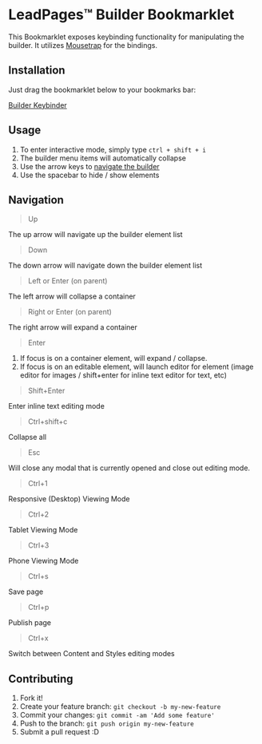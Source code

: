 # LeadPages&trade; Builder Bookmarklet

This Bookmarklet exposes keybinding functionality for manipulating the builder. It utilizes [Mousetrap](http://craig.is/killing/mice) for the bindings. 

## Installation

Just drag the bookmarklet below to your bookmarks bar: 

<a href="javascript:(function(){var el=document.createElement('script');el.src='https://rawgit.com/scottsilvi/builderBookmarklet/master/builderKeybinding.js';document.body.appendChild(el);})();">Builder Keybinder</a>

## Usage

1. To enter interactive mode, simply type `ctrl + shift + i`
2. The builder menu items will automatically collapse
3. Use the arrow keys to [navigate the builder](#navigation)
4. Use the spacebar to hide / show elements

## Navigation

> Up

The up arrow will navigate up the builder element list

> Down

The down arrow will navigate down the builder element list

> Left or Enter (on parent)

The left arrow will collapse a container

> Right or Enter (on parent)

The right arrow will expand a container

> Enter

1. If focus is on a container element, will expand / collapse. 
2. If focus is on an editable element, will launch editor for element (image editor for images / shift+enter for inline text editor for text, etc)

> Shift+Enter

Enter inline text editing mode

> Ctrl+shift+c

Collapse all

> Esc

Will close any modal that is currently opened and close out editing mode.

> Ctrl+1

Responsive (Desktop) Viewing Mode

> Ctrl+2

Tablet Viewing Mode

> Ctrl+3

Phone Viewing Mode

> Ctrl+s

Save page

> Ctrl+p

Publish page

> Ctrl+x

Switch between Content and Styles editing modes

## Contributing

1. Fork it!
2. Create your feature branch: `git checkout -b my-new-feature`
3. Commit your changes: `git commit -am 'Add some feature'`
4. Push to the branch: `git push origin my-new-feature`
5. Submit a pull request :D
